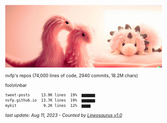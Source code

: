![dino](https://github.com/nvfp/nvfp/raw/main/assets/dino.jpg)

<!-- SVG from https://feathericons.com/ -->

<!-- https://stackoverflow.com/questions/14951321/how-to-display-html-content-in-github-readme-md -->


<!-- <div style="display: flex; align-items: center; margin: 7px 0; gap: 5px"><svg xmlns="http://www.w3.org/2000/svg" width="21" height="21" viewBox="0 0 24 24" fill="none" stroke="currentColor" stroke-width="2" stroke-linecap="round" stroke-linejoin="round"><rect x="4" y="4" width="16" height="16" rx="2" ry="2"></rect><rect x="9" y="9" width="6" height="6"></rect><line x1="9" y1="1" x2="9" y2="4"></line><line x1="15" y1="1" x2="15" y2="4"></line><line x1="9" y1="20" x2="9" y2="23"></line><line x1="15" y1="20" x2="15" y2="23"></line><line x1="20" y1="9" x2="23" y2="9"></line><line x1="20" y1="14" x2="23" y2="14"></line><line x1="1" y1="9" x2="4" y2="9"></line><line x1="1" y1="14" x2="4" y2="14"></line></svg>nvfp's repos (74,000 lines of code, 2940 commits, 18.2M chars)</div> -->

nvfp's repos (74,000 lines of code, 2940 commits, 18.2M chars)

foo\n\nbar

```txt
tweet-posts     13.9K lines  19%  ▆▆▆▆▆▆
nvfp.github.io  13.7K lines  19%  ▆▆▆▆▆▆
mykit            9.2K lines  12%  ▆▆▆▆  
```

*last update: Aug 11, 2023 - Counted by [Lineosaurus v1.0](https://github.com/Lineosaurus/Lineosaurus)*